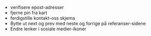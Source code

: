 - verifisere epost-adresser
- fjerne pin fra kart
- ferdigstille kontakt-oss skjema
- Bytte ut next og prev med neste og forrige på referanser-sidene
- Endre lenker i sosiale medier-ikoner
